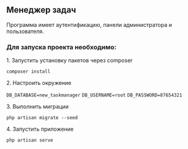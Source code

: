 <h2>Менеджер задач</h2>

<p>Программа имеет аутентификацию, панели администратора и пользователя.</p>

<h3>Для запуска проекта необходимо:</h3>

<p>1. Запустить установку пакетов через composer</p>
<code>composer install</code>


<p>2. Настроить окружение</p>
<code>DB_DATABASE=new_taskmanager</code>
<code>DB_USERNAME=root</code>
<code>DB_PASSWORD=87654321</code>


<p>3. Выполнить миграции</p>
<code>php artisan migrate --seed</code>


<p>4. Запустить приложение</p>
<code>php artisan serve</code>


